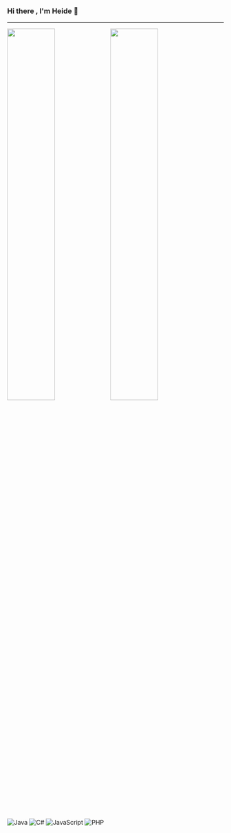### Hi there , I'm Heide 👋
<hr>
<img align="left" width="47%" src="https://github-readme-stats.vercel.app/api?username=heidesebastiao95&show_icons=true&theme=radical"/>
<img align="left" width="47%" src="https://github-readme-stats.vercel.app/api/top-langs/?username=heidesebastiao95&layout=compact"/>

![Java](https://img.shields.io/badge/java-%23ED8B00.svg?style=for-the-badge&logo=java&logoColor=white)
![C#](https://img.shields.io/badge/c%23-%23239120.svg?style=for-the-badge&logo=c-sharp&logoColor=white)
![JavaScript](https://img.shields.io/badge/javascript-%23323330.svg?style=for-the-badge&logo=javascript&logoColor=%23F7DF1E)
![PHP](https://img.shields.io/badge/php-%23777BB4.svg?style=for-the-badge&logo=php&logoColor=white)
